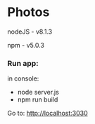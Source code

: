 # Photos

nodeJS - v8.1.3

npm - v5.0.3

### Run app:

in console:

 - node server.js
 - npm run build
 
Go to:
[http://localhost:3030](http://localhost:3030)
